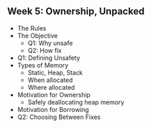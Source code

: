 ## Week 5: Ownership, Unpacked

- The Rules
- The Objective
    - Q1: Why unsafe
    - Q2: How fix
- Q1: Defining Unsafety
- Types of Memory
    - Static, Heap, Stack
    - When allocated
    - Where allocated
- Motivation for Ownership
    - Safely deallocating heap memory
- Motivation for Borrowing
- Q2: Choosing Between Fixes

<!--
Remaining sketch:
    Motivation for Borrowing
        Revisit ownership review problem
        "what if we don't want to clone()"
        "we create a reference instead"
        => references are non-owning pointers
        => introduce diagrams with RWO permissions

After taking through Motivation for Borrowing,
    this answers our first question, "When my program is rejected, why might it be unsafe?"

Then we address the second question "Between multiple safe fixes, how do I choose the 'best' fix?"
    - heuristic: most performant is minimize copying via references
        - however, don't always want this
        - example: in FP, prevent side effects, avoid argument mutation
    - 
-->